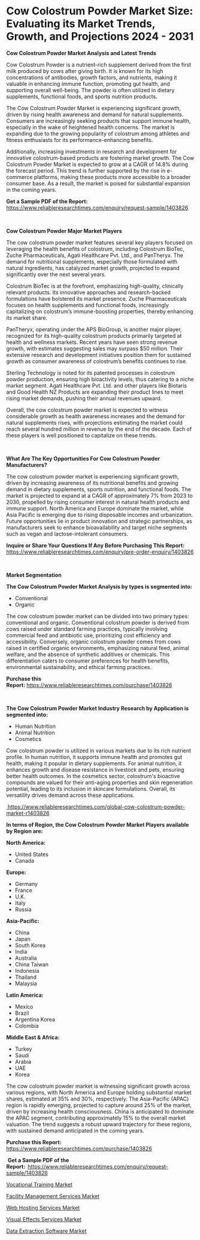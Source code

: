 <p><h1>Cow Colostrum Powder Market Size: Evaluating its Market Trends, Growth, and Projections 2024 - 2031</h1></p><p><strong>Cow Colostrum Powder Market Analysis and Latest Trends</strong></p>
<p><p>Cow Colostrum Powder is a nutrient-rich supplement derived from the first milk produced by cows after giving birth. It is known for its high concentrations of antibodies, growth factors, and nutrients, making it valuable in enhancing immune function, promoting gut health, and supporting overall well-being. The powder is often utilized in dietary supplements, functional foods, and sports nutrition products.</p><p>The Cow Colostrum Powder Market is experiencing significant growth, driven by rising health awareness and demand for natural supplements. Consumers are increasingly seeking products that support immune health, especially in the wake of heightened health concerns. The market is expanding due to the growing popularity of colostrum among athletes and fitness enthusiasts for its performance-enhancing benefits. </p><p>Additionally, increasing investments in research and development for innovative colostrum-based products are fostering market growth. The Cow Colostrum Powder Market is expected to grow at a CAGR of 14.8% during the forecast period. This trend is further supported by the rise in e-commerce platforms, making these products more accessible to a broader consumer base. As a result, the market is poised for substantial expansion in the coming years.</p></p>
<p><strong>Get a Sample PDF of the Report:&nbsp;</strong> <a href="https://www.reliableresearchtimes.com/enquiry/request-sample/1403826?utm_campaign=1486&utm_medium=2&utm_source=Github&utm_content=ia&utm_term=23102024&utm_id=cow-colostrum-powder">https://www.reliableresearchtimes.com/enquiry/request-sample/1403826</a></p>
<p>&nbsp;</p>
<p><strong>Cow Colostrum Powder Major Market Players</strong></p>
<p><p>The cow colostrum powder market features several key players focused on leveraging the health benefits of colostrum, including Colostrum BioTec, Zuche Pharmaceuticals, Agati Healthcare Pvt. Ltd., and PanTheryx. The demand for nutritional supplements, especially those formulated with natural ingredients, has catalyzed market growth, projected to expand significantly over the next several years.</p><p>Colostrum BioTec is at the forefront, emphasizing high-quality, clinically relevant products. Its innovative approaches and research-backed formulations have bolstered its market presence. Zuche Pharmaceuticals focuses on health supplements and functional foods, increasingly capitalizing on colostrum’s immune-boosting properties, thereby enhancing its market share.</p><p>PanTheryx, operating under the APS BioGroup, is another major player, recognized for its high-quality colostrum products primarily targeted at health and wellness markets. Recent years have seen strong revenue growth, with estimates suggesting sales may surpass $50 million. Their extensive research and development initiatives position them for sustained growth as consumer awareness of colostrum’s benefits continues to rise.</p><p>Sterling Technology is noted for its patented processes in colostrum powder production, ensuring high bioactivity levels, thus catering to a niche market segment. Agati Healthcare Pvt. Ltd. and other players like Biotaris and Good Health NZ Products are expanding their product lines to meet rising market demands, pushing their annual revenues upward.</p><p>Overall, the cow colostrum powder market is expected to witness considerable growth as health awareness increases and the demand for natural supplements rises, with projections estimating the market could reach several hundred million in revenue by the end of the decade. Each of these players is well positioned to capitalize on these trends.</p></p>
<p>&nbsp;</p>
<p><strong>What Are The Key Opportunities For Cow Colostrum Powder Manufacturers?</strong></p>
<p><p>The cow colostrum powder market is experiencing significant growth, driven by increasing awareness of its nutritional benefits and growing demand in dietary supplements, sports nutrition, and functional foods. The market is projected to expand at a CAGR of approximately 7% from 2023 to 2030, propelled by rising consumer interest in natural health products and immune support. North America and Europe dominate the market, while Asia Pacific is emerging due to rising disposable incomes and urbanization. Future opportunities lie in product innovation and strategic partnerships, as manufacturers seek to enhance bioavailability and target niche segments such as vegan and lactose-intolerant consumers.</p></p>
<p><strong>Inquire or Share Your Questions If Any Before Purchasing This Report:</strong> <a href="https://www.reliableresearchtimes.com/enquiry/pre-order-enquiry/1403826?utm_campaign=1486&utm_medium=2&utm_source=Github&utm_content=ia&utm_term=23102024&utm_id=cow-colostrum-powder">https://www.reliableresearchtimes.com/enquiry/pre-order-enquiry/1403826</a></p>
<p>&nbsp;</p>
<p><strong>Market Segmentation</strong></p>
<p><strong>The Cow Colostrum Powder Market Analysis by types is segmented into:</strong></p>
<p><ul><li>Conventional</li><li>Organic</li></ul></p>
<p><p>The cow colostrum powder market can be divided into two primary types: conventional and organic. Conventional colostrum powder is derived from cows raised under standard farming practices, typically involving commercial feed and antibiotic use, prioritizing cost efficiency and accessibility. Conversely, organic colostrum powder comes from cows raised in certified organic environments, emphasizing natural feed, animal welfare, and the absence of synthetic additives or chemicals. This differentiation caters to consumer preferences for health benefits, environmental sustainability, and ethical farming practices.</p></p>
<p><strong>Purchase this Report:&nbsp;</strong><a href="https://www.reliableresearchtimes.com/purchase/1403826?utm_campaign=1486&utm_medium=2&utm_source=Github&utm_content=ia&utm_term=23102024&utm_id=cow-colostrum-powder">https://www.reliableresearchtimes.com/purchase/1403826</a></p>
<p>&nbsp;</p>
<p><strong>The Cow Colostrum Powder Market Industry Research by Application is segmented into:</strong></p>
<p><ul><li>Human Nutrition</li><li>Animal Nutrition</li><li>Cosmetics</li></ul></p>
<p><p>Cow colostrum powder is utilized in various markets due to its rich nutrient profile. In human nutrition, it supports immune health and promotes gut health, making it popular in dietary supplements. For animal nutrition, it enhances growth and disease resistance in livestock and pets, ensuring better health outcomes. In the cosmetics sector, colostrum's bioactive compounds are valued for their anti-aging properties and skin regeneration potential, leading to its inclusion in skincare formulations. Overall, its versatility drives demand across these applications.</p></p>
<p><a href="https://www.reliableresearchtimes.com/global-cow-colostrum-powder-market-r1403826?utm_campaign=1486&utm_medium=2&utm_source=Github&utm_content=ia&utm_term=23102024&utm_id=cow-colostrum-powder">&nbsp;https://www.reliableresearchtimes.com/global-cow-colostrum-powder-market-r1403826</a></p>
<p><strong>In terms of Region, the Cow Colostrum Powder Market Players available by Region are:</strong></p>
<p>
    <p> <strong> North America: </strong>
        <ul>
            <li>United States</li>
            <li>Canada</li>
        </ul>
        </p> 
    <p> <strong> Europe: </strong>
        <ul>
            <li>Germany</li>
            <li>France</li>
            <li>U.K.</li>
            <li>Italy</li>
            <li>Russia</li>
        </ul>
        </p> 
    <p> <strong> Asia-Pacific: </strong>
        <ul>
            <li>China</li>
            <li>Japan</li>
            <li>South Korea</li>
            <li>India</li>
            <li>Australia</li>
            <li>China Taiwan</li>
            <li>Indonesia</li>
            <li>Thailand</li>
            <li>Malaysia</li>
        </ul>
        </p> 
    <p> <strong> Latin America: </strong>
        <ul>
            <li>Mexico</li>
            <li>Brazil</li>
            <li>Argentina Korea</li>
            <li>Colombia</li>
        </ul>
        </p> 
    <p> <strong> Middle East & Africa: </strong>
        <ul>
            <li>Turkey</li>
            <li>Saudi</li>
            <li>Arabia</li>
            <li>UAE</li>
            <li>Korea</li>
        </ul>
    </p>
    </p>
<p><p>The cow colostrum powder market is witnessing significant growth across various regions, with North America and Europe holding substantial market shares, estimated at 35% and 30%, respectively. The Asia-Pacific (APAC) region is rapidly emerging, projected to capture around 25% of the market, driven by increasing health consciousness. China is anticipated to dominate the APAC segment, contributing approximately 15% to the overall market valuation. The trend suggests a robust upward trajectory for these regions, with sustained demand anticipated in the coming years.</p></p>
<p><strong>Purchase this Report: </strong><a href="https://www.reliableresearchtimes.com/purchase/1403826?utm_campaign=1486&utm_medium=2&utm_source=Github&utm_content=ia&utm_term=23102024&utm_id=cow-colostrum-powder">https://www.reliableresearchtimes.com/purchase/1403826</a></p>
<p>&nbsp;<strong>Get a Sample PDF of the Report:&nbsp;&nbsp;</strong><a href="https://www.reliableresearchtimes.com/enquiry/request-sample/1403826?utm_campaign=1486&utm_medium=2&utm_source=Github&utm_content=ia&utm_term=23102024&utm_id=cow-colostrum-powder">https://www.reliableresearchtimes.com/enquiry/request-sample/1403826</a></p>
<p><strong></strong></p>
<p><p><a href="https://www.linkedin.com/pulse/global-vocational-training-market-exploring-share-trends-future-rh6zc?utm_campaign=1486&utm_medium=2&utm_source=Github&utm_content=ia&utm_term=23102024&utm_id=cow-colostrum-powder">Vocational Training Market</a></p><p><a href="https://www.linkedin.com/pulse/global-facility-management-services-market-landscape-future-6d4ec?utm_campaign=1486&utm_medium=2&utm_source=Github&utm_content=ia&utm_term=23102024&utm_id=cow-colostrum-powder">Facility Management Services Market</a></p><p><a href="https://www.linkedin.com/pulse/market-dynamics-future-trends-global-web-hosting-services-sector-6jvfc?utm_campaign=1486&utm_medium=2&utm_source=Github&utm_content=ia&utm_term=23102024&utm_id=cow-colostrum-powder">Web Hosting Services Market</a></p><p><a href="https://www.linkedin.com/pulse/global-perspectives-visual-effects-services-market-trends-forecast-45qmc?utm_campaign=1486&utm_medium=2&utm_source=Github&utm_content=ia&utm_term=23102024&utm_id=cow-colostrum-powder">Visual Effects Services Market</a></p><p><a href="https://www.linkedin.com/pulse/data-extraction-software-market-forecasts-trends-impact-analysis-fzgtc?utm_campaign=1486&utm_medium=2&utm_source=Github&utm_content=ia&utm_term=23102024&utm_id=cow-colostrum-powder">Data Extraction Software Market</a></p></p>
